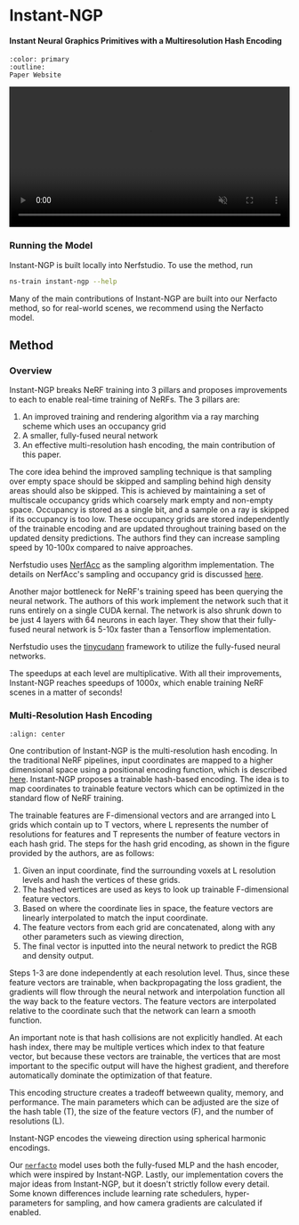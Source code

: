 # Instant-NGP

<h4>Instant Neural Graphics Primitives with a Multiresolution Hash Encoding</h4>

```{button-link} https://nvlabs.github.io/instant-ngp/
:color: primary
:outline:
Paper Website
```

<video id="teaser" muted autoplay playsinline loop controls width="100%">
    <source id="mp4" src="https://nvlabs.github.io/instant-ngp/assets/teaser.mp4" type="video/mp4">
</video>

### Running the Model

Instant-NGP is built locally into Nerfstudio. To use the method, run

```bash
ns-train instant-ngp --help
```

Many of the main contributions of Instant-NGP are built into our Nerfacto method, so for real-world scenes, we recommend using the Nerfacto model.

## Method

### Overview

Instant-NGP breaks NeRF training into 3 pillars and proposes improvements to each to enable real-time training of NeRFs. The 3 pillars are:

1. An improved training and rendering algorithm via a ray marching scheme which uses an occupancy grid
2. A smaller, fully-fused neural network
3. An effective multi-resolution hash encoding, the main contribution of this paper.

The core idea behind the improved sampling technique is that sampling over empty space should be skipped and sampling behind high density areas should also be skipped. This is achieved by maintaining a set of multiscale occupancy grids which coarsely mark empty and non-empty space. Occupancy is stored as a single bit, and a sample on a ray is skipped if its occupancy is too low. These occupancy grids are stored independently of the trainable encoding and are updated throughout training based on the updated density predictions. The authors find they can increase sampling speed by 10-100x compared to naive approaches.

Nerfstudio uses [NerfAcc](https://www.nerfacc.com/en/latest/index.html) as the sampling algorithm implementation. The details on NerfAcc's sampling and occupancy grid is discussed [here](https://www.nerfacc.com/en/stable/methodology/sampling.html#occupancy-grid-estimator).

Another major bottleneck for NeRF's training speed has been querying the neural network. The authors of this work implement the network such that it runs entirely on a single CUDA kernal. The network is also shrunk down to be just 4 layers with 64 neurons in each layer. They show that their fully-fused neural network is 5-10x faster than a Tensorflow implementation.

Nerfstudio uses the [tinycudann](https://github.com/NVlabs/tiny-cuda-nn) framework to utilize the fully-fused neural networks.

The speedups at each level are multiplicative. With all their improvements, Instant-NGP reaches speedups of 1000x, which enable training NeRF scenes in a matter of seconds!

### Multi-Resolution Hash Encoding

```{image} imgs/ingp/hash_figure.png
:align: center
```

One contribution of Instant-NGP is the multi-resolution hash encoding. In the traditional NeRF pipelines, input coordinates are mapped to a higher dimensional space using a positional encoding function, which is described [here](../model_components/visualize_encoders.ipynb). Instant-NGP proposes a trainable hash-based encoding. The idea is to map coordinates to trainable feature vectors which can be optimized in the standard flow of NeRF training.

The trainable features are F-dimensional vectors and are arranged into L grids which contain up to T vectors, where L represents the number of resolutions for features and T represents the number of feature vectors in each hash grid. The steps for the hash grid encoding, as shown in the figure provided by the authors, are as follows:

1. Given an input coordinate, find the surrounding voxels at L resolution levels and hash the vertices of these grids.
2. The hashed vertices are used as keys to look up trainable F-dimensional feature vectors.
3. Based on where the coordinate lies in space, the feature vectors are linearly interpolated to match the input coordinate.
4. The feature vectors from each grid are concatenated, along with any other parameters such as viewing direction,
5. The final vector is inputted into the neural network to predict the RGB and density output.

Steps 1-3 are done independently at each resolution level. Thus, since these feature vectors are trainable, when backpropagating the loss gradient, the gradients will flow through the neural network and interpolation function all the way back to the feature vectors. The feature vectors are interpolated relative to the coordinate such that the network can learn a smooth function.

An important note is that hash collisions are not explicitly handled. At each hash index, there may be multiple vertices which index to that feature vector, but because these vectors are trainable, the vertices that are most important to the specific output will have the highest gradient, and therefore automatically dominate the optimization of that feature.

This encoding structure creates a tradeoff betweewn quality, memory, and performance. The main parameters which can be adjusted are the size of the hash table (T), the size of the feature vectors (F), and the number of resolutions (L).

Instant-NGP encodes the vieweing direction using spherical harmonic encodings.

Our [`nerfacto`](./nerfacto.md) model uses both the fully-fused MLP and the hash encoder, which were inspired by Instant-NGP. Lastly, our implementation covers the major ideas from Instant-NGP, but it doesn't strictly follow every detail. Some known differences include learning rate schedulers, hyper-parameters for sampling, and how camera gradients are calculated if enabled.
